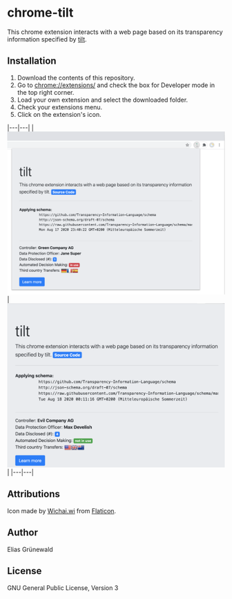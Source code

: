 # chrome-tilt
This chrome extension interacts with a web page based on its transparency information specified by [tilt](https://github.com/Transparency-Information-Language).

## Installation

1. Download the contents of this repository.
2. Go to [chrome://extensions/]() and check the box for Developer mode in the top right corner.
3. Load your own extension and select the downloaded folder.
4. Check your extensions menu.
5. Click on the extension's icon.

|---|---|
| ![](docs/screenshot.png)  | ![](docs/screenshot2.png) |
|---|---|



## Attributions
Icon made by [Wichai.wi](https://www.flaticon.com/free-icon/gdpr_1355236) from [Flaticon](https://www.flaticon.com/).

## Author
Elias Grünewald

## License
GNU General Public License, Version 3

